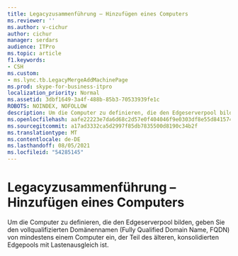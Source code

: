 ```yaml
---
title: Legacyzusammenführung – Hinzufügen eines Computers
ms.reviewer: ''
ms.author: v-cichur
author: cichur
manager: serdars
audience: ITPro
ms.topic: article
f1.keywords:
- CSH
ms.custom:
- ms.lync.tb.LegacyMergeAddMachinePage
ms.prod: skype-for-business-itpro
localization_priority: Normal
ms.assetid: 3dbf1649-3a4f-488b-85b3-70533939fe1c
ROBOTS: NOINDEX, NOFOLLOW
description: Um die Computer zu definieren, die den Edgeserverpool bilden, geben Sie den vollqualifizierten Domänennamen (Fully Qualified Domain Name, FQDN) von mindestens einem Computer ein, der Teil des älteren, konsolidierten Edgepools mit Lastenausgleich ist.
ms.openlocfilehash: aafe22223e7da6d68c2d57e0f404046f9e0303df8e55d841574d4586409a93e7
ms.sourcegitcommit: a17ad3332ca5d2997f85db7835500d8190c34b2f
ms.translationtype: MT
ms.contentlocale: de-DE
ms.lasthandoff: 08/05/2021
ms.locfileid: "54285145"
---
```

# <a name="legacy-merge-add-machine"></a>Legacyzusammenführung – Hinzufügen eines Computers
 
Um die Computer zu definieren, die den Edgeserverpool bilden, geben Sie den vollqualifizierten Domänennamen (Fully Qualified Domain Name, FQDN) von mindestens einem Computer ein, der Teil des älteren, konsolidierten Edgepools mit Lastenausgleich ist. 
  

